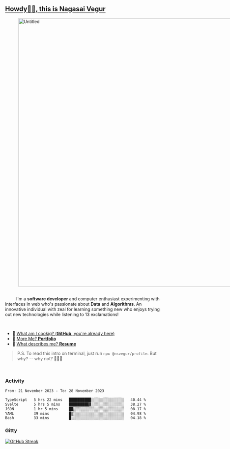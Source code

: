 
## [Howdy🖖🏻, this is Nagasai Vegur](https://nsvegur.me/)

<div style="
  display: flex;
  width: 100vw;
  justify-content: center;
  ">
  <img width="875" alt="Untitled" src="https://github.com/NSVEGUR/NSVEGUR/assets/83576465/f41a8098-aaa9-4353-8130-bd4076cb1d4a">
</div>

<br /> 
 
<p>
&emsp; &emsp; I'm a <b>software developer</b> and computer enthusiast experimenting with interfaces in web who's passionate about <b>Data</b> and <b>Algorithms</b>. An innovative individual with zeal for learning something new who enjoys trying out new technologies while listening to 13 exclamations!
</p>

<br /> 

- 🍔 [What am I cookig? (**GitHub**, you're already here)](https://github.com/NSVEGUR)
- 👻 [More Me? **Portfolio**](https://nsvegur.me/)
- 🔭 [What describes me? **Resume**](https://nsvegur.me/resume)

> P.S. To read this intro on terminal, just run `npx @nsvegur/profile`. But why? -- why not? 🤷🏻‍♂️

<br />

### Activity

<!--START_SECTION:waka-->

```txt
From: 21 November 2023 - To: 28 November 2023

TypeScript   5 hrs 22 mins   ██████████░░░░░░░░░░░░░░░   40.44 %
Svelte       5 hrs 5 mins    █████████▓░░░░░░░░░░░░░░░   38.27 %
JSON         1 hr 5 mins     ██░░░░░░░░░░░░░░░░░░░░░░░   08.17 %
YAML         39 mins         █▒░░░░░░░░░░░░░░░░░░░░░░░   04.98 %
Bash         33 mins         █░░░░░░░░░░░░░░░░░░░░░░░░   04.18 %
```

<!--END_SECTION:waka-->

### Gitty

[![GitHub Streak](http://github-profile-summary-cards.vercel.app/api/cards/profile-details?username=NSVEGUR&theme=github_dark)]('https://github.com/NSVEGUR')

